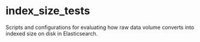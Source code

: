 # index_size_tests
Scripts and configurations for evaluating how raw data volume converts into indexed size on disk in Elasticsearch.
